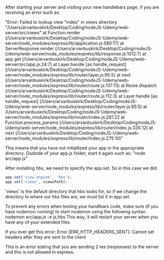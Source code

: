 
After starting your server and visiting your new handlebars page, if you are receiving an error such as:

"Error: Failed to lookup view "index" in views directory "/Users/arvanbuskirk/Desktop/Coding/nodeJS-Udemy/web-server/src/views"
    at Function.render (/Users/arvanbuskirk/Desktop/Coding/nodeJS-Udemy/web-server/node_modules/express/lib/application.js:580:17)
    at ServerResponse.render (/Users/arvanbuskirk/Desktop/Coding/nodeJS-Udemy/web-server/node_modules/express/lib/response.js:1012:7)
    at app.get (/Users/arvanbuskirk/Desktop/Coding/nodeJS-Udemy/web-server/src/app.js:24:7)
    at Layer.handle [as handle_request] (/Users/arvanbuskirk/Desktop/Coding/nodeJS-Udemy/web-server/node_modules/express/lib/router/layer.js:95:5)
    at next (/Users/arvanbuskirk/Desktop/Coding/nodeJS-Udemy/web-server/node_modules/express/lib/router/route.js:137:13)
    at Route.dispatch (/Users/arvanbuskirk/Desktop/Coding/nodeJS-Udemy/web-server/node_modules/express/lib/router/route.js:112:3)
    at Layer.handle [as handle_request] (/Users/arvanbuskirk/Desktop/Coding/nodeJS-Udemy/web-server/node_modules/express/lib/router/layer.js:95:5)
    at /Users/arvanbuskirk/Desktop/Coding/nodeJS-Udemy/web-server/node_modules/express/lib/router/index.js:281:22
    at Function.process_params (/Users/arvanbuskirk/Desktop/Coding/nodeJS-Udemy/web-server/node_modules/express/lib/router/index.js:335:12)
    at next (/Users/arvanbuskirk/Desktop/Coding/nodeJS-Udemy/web-server/node_modules/express/lib/router/index.js:275:10)"

This means that you have not initiallized your app in the appropriate directory. 
Oudside of your app.js folder, start it again such as: 
"node arc/app.js"


After installing hbs, we need to specify the app.set. 
So in this case we did:

```js
app.set('view engine', 'hbs');
app.set('views', viewsPath);
```
'views' is the default directory that hbs looks for, so if we change the directory to where our hbs files are, we must list it in app.set. 

To prevent any errors when testing your handlbars code, make sure (if you have nodemon running) to start nodemon using the following syntax:
nodemon src/app.js -e js,hbs
This way, it will restart your server when you have any of your extended files. 


If you ever get this error:
Error [ERR_HTTP_HEADERS_SENT]: Cannot set headers after they are sent to the client

This is an error stating that you are sending 2 res (responses) to the server and this is not allowed in express. 